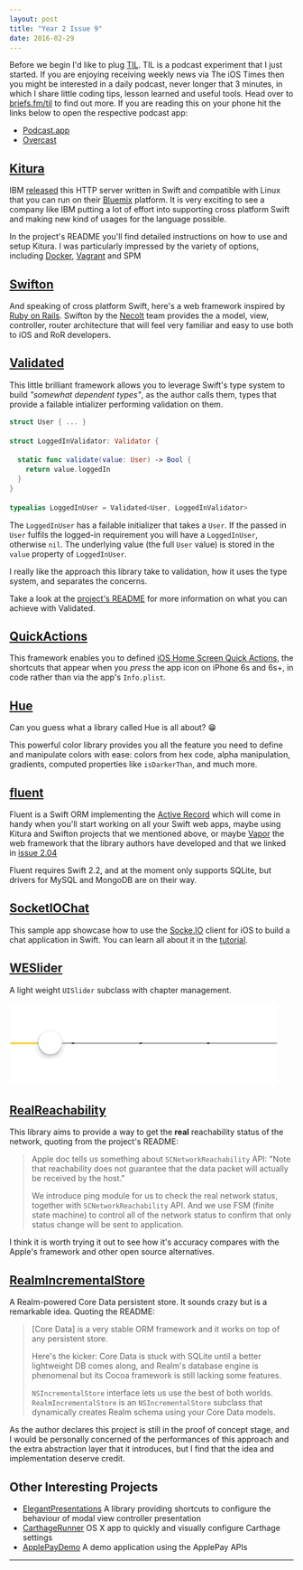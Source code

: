 ```yaml
---
layout: post
title: "Year 2 Issue 9"
date: 2016-02-29
---
```


Before we begin I'd like to plug [TIL](https://www.briefs.fm/til). TIL is a podcast experiment that I just started. If you are enjoying receiving weekly news via The iOS Times then you might be interested in a daily podcast, never longer that 3 minutes, in which I share little coding tips, lesson learned and useful tools. Head over to [briefs.fm/til](https://www.briefs.fm/til) to find out more. If you are reading this on your phone hit the links below to open the respective podcast app:

- [Podcast.app](podcast://www.briefs.fm/til.xml)
- [Overcast](overcast://x-callback-url/add?url=https://www.briefs.fm/til.xml)

## [Kitura](https://github.com/IBM-Swift/Kitura)

IBM [released](http://www.ibm.com/cloud-computing/bluemix/swift/) this HTTP server written in Swift and compatible with Linux that you can run on their [Bluemix](http://www.ibm.com/cloud-computing/bluemix/) platform. It is very exciting to see a company like IBM putting a lot of effort into supporting cross platform Swift and making new kind of usages for the language possible.

In the project's README you'll find detailed instructions on how to use and setup Kitura. I was particularly impressed by the variety of options, including [Docker](https://www.docker.com/), [Vagrant](https://www.vagrantup.com/) and SPM

## [Swifton](https://github.com/necolt/Swifton)

And speaking of cross platform Swift, here's a web framework inspired by [Ruby on Rails](http://rubyonrails.org/). Swifton by the [Necolt](http://www.necolt.com/) team provides the a model, view, controller, router architecture that will feel very familiar and easy to use both to iOS and RoR developers.

## [Validated](https://github.com/Ben-G/Validated)

This little brilliant framework allows you to leverage Swift's type system to build _"somewhat dependent types"_, as the author calls them, types that provide a failable intializer performing validation on them.

```swift
struct User { ... }

struct LoggedInValidator: Validator {

  static func validate(value: User) -> Bool {
    return value.loggedIn
  }
}

typealias LoggedInUser = Validated<User, LoggedInValidator>
```

The `LoggedInUser` has a failable initializer that takes a `User`. If the passed in `User` fulfils the logged-in requirement you will have a `LoggedInUser`, otherwise `nil`. The underlying value (the full `User` value) is stored in the `value` property of `LoggedInUser`.

I really like the approach this library take to validation, how it uses the type system, and separates the concerns.

Take a look at the [project's README](https://github.com/Ben-G/Validated) for more information on what you can achieve with Validated.

## [QuickActions](https://github.com/ricardopereira/QuickActions)

This framework enables you to defined [iOS Home Screen Quick Actions](https://developer.apple.com/library/prerelease/ios/documentation/UserExperience/Conceptual/Adopting3DTouchOniPhone/index.html#//apple_ref/doc/uid/TP40016543-CH1-SW2), the shortcuts that appear when you _press_ the app icon on iPhone 6s and 6s+, in code rather than via the app's `Info.plist`.

## [Hue](https://github.com/hyperoslo/Hue)

Can you guess what a library called Hue is all about? 😁

This powerful color library provides you all the feature you need to define and manipulate colors with ease: colors from hex code, alpha manipulation, gradients, computed properties like `isDarkerThan`, and much more.

## [fluent](https://github.com/qutheory/fluent)

Fluent is a Swift ORM implementing the [Active Record](https://en.wikipedia.org/wiki/Active_record_pattern) which will come in handy when you'll start working on all your Swift web apps, maybe using Kitura and Swifton projects that we mentioned above, or maybe [Vapor](https://github.com/qutheory/vapor) the web framework that the library authors have developed and that we linked in [issue 2.04](http://theiostimes.com/year-02-issue-04.html)

Fluent requires Swift 2.2, and at the moment only supports SQLite, but drivers for MySQL and MongoDB are on their way.

## [SocketIOChat](https://github.com/appcoda/SocketIOChat)

This sample app showcase how to use the [Socke.IO](http://socket.io/) client for iOS to build a chat application in Swift. You can learn all about it in the [tutorial](http://www.appcoda.com/socket-io-chat-app/).

## [WESlider](https://github.com/Ekhoo/WESlider)

A light weight `UISlider` subclass with chapter management.

![WESlider Demo](https://raw.githubusercontent.com/Ekhoo/WESlider/master/Source/Asset/slider.gif)


## [RealReachability](https://github.com/dustturtle/RealReachability)

This library aims to provide a way to get the **real** reachability status of the network, quoting from the project's README:

> Apple doc tells us something about `SCNetworkReachability` API: "Note that reachability does not guarantee that the data packet will actually be received by the host."
>
> We introduce ping module for us to check the real network status, together with `SCNetworkReachability` API. And we use FSM (finite state machine) to control all of the network status to confirm that only status change will be sent to application.

I think it is worth trying it out to see how it's accuracy compares with the Apple's framework and other open source alternatives.

## [RealmIncrementalStore](https://github.com/eure/RealmIncrementalStore)

A Realm-powered Core Data persistent store. It sounds crazy but is a remarkable idea. Quoting the README:

> [Core Data] is a very stable ORM framework and it works on top of any persistent store.
>
> Here's the kicker: Core Data is stuck with SQLite until a better lightweight DB comes along, and Realm's database engine is phenomenal but its Cocoa framework is still lacking some features.
>
> `NSIncrementalStore` interface lets us use the best of both worlds. `RealmIncrementalStore` is an `NSIncrementalStore` subclass that dynamically creates Realm schema using your Core Data models.

As the author declares this project is still in the proof of concept stage, and I would be personally concerned of the performances of this approach and the extra abstraction layer that it introduces, but I find that the idea and implementation deserve credit.

## Other Interesting Projects

* [ElegantPresentations](https://github.com/kylebshr/ElegantPresentations) A library providing shortcuts to configure the behaviour of modal view controller presentation
* [CarthageRunner](https://github.com/schwa/CarthageRunner) OS X app to quickly and visually configure Carthage settings
* [ApplePayDemo](https://github.com/lintide/ApplePayDemo) A demo application using the ApplePay APIs

---
